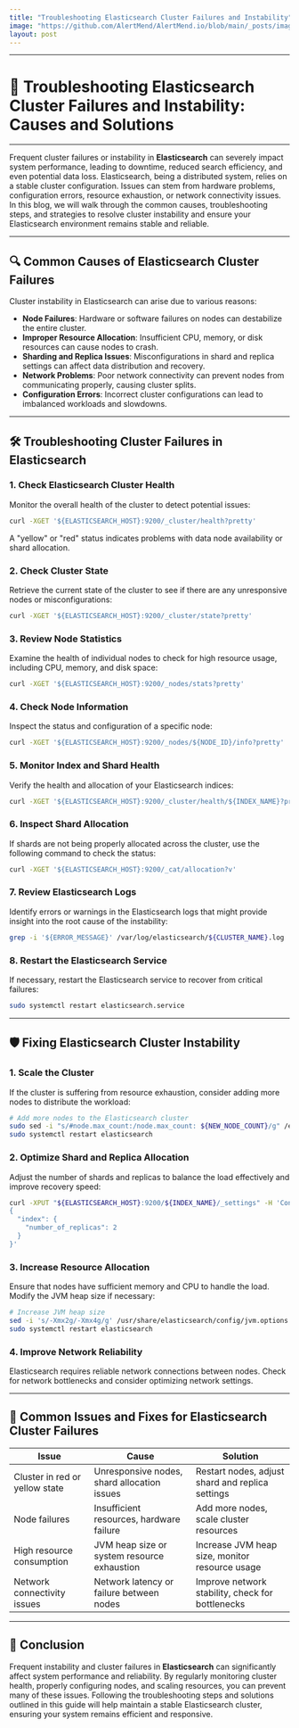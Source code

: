 ```yaml
---
title: "Troubleshooting Elasticsearch Cluster Failures and Instability"
image: "https://github.com/AlertMend/AlertMend.io/blob/main/_posts/images/elastic_search_cluster_failures_and_instability.png?raw=true"
layout: post
---
```


---
# 🚨 **Troubleshooting Elasticsearch Cluster Failures and Instability: Causes and Solutions**
---

Frequent cluster failures or instability in **Elasticsearch** can severely impact system performance, leading to downtime, reduced search efficiency, and even potential data loss. Elasticsearch, being a distributed system, relies on a stable cluster configuration. Issues can stem from hardware problems, configuration errors, resource exhaustion, or network connectivity issues. In this blog, we will walk through the common causes, troubleshooting steps, and strategies to resolve cluster instability and ensure your Elasticsearch environment remains stable and reliable.

---

## 🔍 **Common Causes of Elasticsearch Cluster Failures**

Cluster instability in Elasticsearch can arise due to various reasons:
- **Node Failures**: Hardware or software failures on nodes can destabilize the entire cluster.
- **Improper Resource Allocation**: Insufficient CPU, memory, or disk resources can cause nodes to crash.
- **Sharding and Replica Issues**: Misconfigurations in shard and replica settings can affect data distribution and recovery.
- **Network Problems**: Poor network connectivity can prevent nodes from communicating properly, causing cluster splits.
- **Configuration Errors**: Incorrect cluster configurations can lead to imbalanced workloads and slowdowns.

---

## 🛠️ **Troubleshooting Cluster Failures in Elasticsearch**

### 1. **Check Elasticsearch Cluster Health**
Monitor the overall health of the cluster to detect potential issues:
```bash
curl -XGET '${ELASTICSEARCH_HOST}:9200/_cluster/health?pretty'
```
A "yellow" or "red" status indicates problems with data node availability or shard allocation.

### 2. **Check Cluster State**
Retrieve the current state of the cluster to see if there are any unresponsive nodes or misconfigurations:
```bash
curl -XGET '${ELASTICSEARCH_HOST}:9200/_cluster/state?pretty'
```

### 3. **Review Node Statistics**
Examine the health of individual nodes to check for high resource usage, including CPU, memory, and disk space:
```bash
curl -XGET '${ELASTICSEARCH_HOST}:9200/_nodes/stats?pretty'
```

### 4. **Check Node Information**
Inspect the status and configuration of a specific node:
```bash
curl -XGET '${ELASTICSEARCH_HOST}:9200/_nodes/${NODE_ID}/info?pretty'
```

### 5. **Monitor Index and Shard Health**
Verify the health and allocation of your Elasticsearch indices:
```bash
curl -XGET '${ELASTICSEARCH_HOST}:9200/_cluster/health/${INDEX_NAME}?pretty'
```

### 6. **Inspect Shard Allocation**
If shards are not being properly allocated across the cluster, use the following command to check the status:
```bash
curl -XGET '${ELASTICSEARCH_HOST}:9200/_cat/allocation?v'
```

### 7. **Review Elasticsearch Logs**
Identify errors or warnings in the Elasticsearch logs that might provide insight into the root cause of the instability:
```bash
grep -i '${ERROR_MESSAGE}' /var/log/elasticsearch/${CLUSTER_NAME}.log
```

### 8. **Restart the Elasticsearch Service**
If necessary, restart the Elasticsearch service to recover from critical failures:
```bash
sudo systemctl restart elasticsearch.service
```

---

## 🛡️ **Fixing Elasticsearch Cluster Instability**

### 1. **Scale the Cluster**
If the cluster is suffering from resource exhaustion, consider adding more nodes to distribute the workload:
```bash
# Add more nodes to the Elasticsearch cluster
sudo sed -i "s/#node.max_count:/node.max_count: ${NEW_NODE_COUNT}/g" /etc/elasticsearch/elasticsearch.yml
sudo systemctl restart elasticsearch
```

### 2. **Optimize Shard and Replica Allocation**
Adjust the number of shards and replicas to balance the load effectively and improve recovery speed:
```bash
curl -XPUT "${ELASTICSEARCH_HOST}:9200/${INDEX_NAME}/_settings" -H 'Content-Type: application/json' -d'
{
  "index": {
    "number_of_replicas": 2
  }
}'
```

### 3. **Increase Resource Allocation**
Ensure that nodes have sufficient memory and CPU to handle the load. Modify the JVM heap size if necessary:
```bash
# Increase JVM heap size
sed -i 's/-Xmx2g/-Xmx4g/g' /usr/share/elasticsearch/config/jvm.options
sudo systemctl restart elasticsearch
```

### 4. **Improve Network Reliability**
Elasticsearch requires reliable network connections between nodes. Check for network bottlenecks and consider optimizing network settings.

---

## 🔄 **Common Issues and Fixes for Elasticsearch Cluster Failures**

| **Issue**                              | **Cause**                                      | **Solution**                                      |
|----------------------------------------|------------------------------------------------|---------------------------------------------------|
| Cluster in red or yellow state         | Unresponsive nodes, shard allocation issues    | Restart nodes, adjust shard and replica settings  |
| Node failures                          | Insufficient resources, hardware failure       | Add more nodes, scale cluster resources           |
| High resource consumption              | JVM heap size or system resource exhaustion    | Increase JVM heap size, monitor resource usage    |
| Network connectivity issues            | Network latency or failure between nodes       | Improve network stability, check for bottlenecks  |

---

## 🚀 **Conclusion**

Frequent instability and cluster failures in **Elasticsearch** can significantly affect system performance and reliability. By regularly monitoring cluster health, properly configuring nodes, and scaling resources, you can prevent many of these issues. Following the troubleshooting steps and solutions outlined in this guide will help maintain a stable Elasticsearch cluster, ensuring your system remains efficient and responsive.
